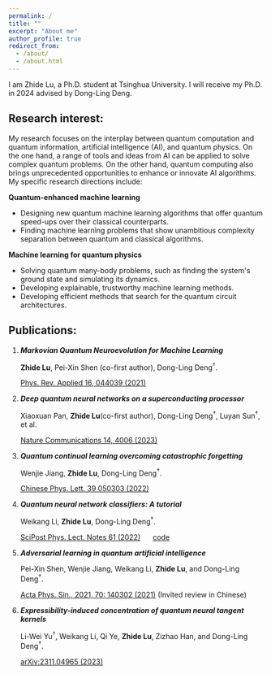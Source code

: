 ```yaml
---
permalink: /
title: ""
excerpt: "About me"
author_profile: true
redirect_from: 
  - /about/
  - /about.html
---
```



I am Zhide Lu, a Ph.D. student at Tsinghua University. I will receive my Ph.D. in 2024 advised by Dong-Ling Deng.

## Research interest:

My research focuses on the interplay between quantum computation and quantum information, artificial intelligence (AI), and quantum physics. On the one hand, a range of tools and ideas from AI can be applied to solve complex quantum problems. On the other hand, quantum computing also brings unprecedented opportunities to enhance or innovate AI algorithms. 
My specific research directions include:

**Quantum-enhanced machine learning**
- Designing new quantum machine learning algorithms that offer quantum speed-ups over their classical counterparts.<br>
- Finding machine learning problems that show unambitious complexity separation between quantum and classical algorithms.

**Machine learning for quantum physics**
   - Solving quantum many-body problems, such as finding the system's ground state and simulating its dynamics.<br>
   - Developing explainable, trustworthy machine learning methods.<br>
   - Developing efficient methods that search for the quantum circuit architectures.


## Publications:

1. ***Markovian Quantum Neuroevolution for Machine Learning***
   
   **Zhide Lu**, Pei-Xin Shen (co-first author), Dong-Ling Deng<sup>$\dagger$</sup>.

   [Phys. Rev. Applied 16, 044039 (2021)](https://journals.aps.org/prapplied/abstract/10.1103/PhysRevApplied.16.044039) 

2. ***Deep quantum neural networks on a superconducting processor***

   Xiaoxuan Pan, **Zhide Lu**(co-first author), Dong-Ling Deng<sup>$\dagger$</sup>, Luyan Sun<sup>$\dagger$</sup>, et al.

   [Nature Communications 14, 4006 (2023)](https://www.nature.com/articles/s41467-023-39785-8)


3. ***Quantum continual learning overcoming catastrophic forgetting***

   Wenjie Jiang, **Zhide Lu**, Dong-Ling Deng<sup>$\dagger$</sup>.

   [Chinese Phys. Lett. 39 050303 (2022)](https://iopscience.iop.org/article/10.1088/0256-307X/39/5/050303)

4. ***Quantum neural network classifiers: A tutorial***

   Weikang Li, **Zhide Lu**, Dong-Ling Deng<sup>$\dagger$</sup>.

   [SciPost Phys. Lect. Notes 61 (2022)](https://scipost.org/SciPostPhysLectNotes.61)  $\quad$
   [code](https://github.com/LWKJJONAK/Quantum_Neural_Network_Classifiers)


5. ***Adversarial learning in quantum artificial intelligence***

   Pei-Xin Shen, Wenjie Jiang, Weikang Li, **Zhide Lu**, and Dong-Ling Deng<sup>$\dagger$</sup>.
 
   [Acta Phys. Sin., 2021, 70: 140302 (2021)](https://wulixb.iphy.ac.cn/en/article/doi/10.7498/aps.70.20210789) (Invited review in Chinese)

6. ***Expressibility-induced concentration of quantum neural tangent kernels***

   Li-Wei Yu<sup>$\dagger$</sup>, Weikang Li, Qi Ye, **Zhide Lu**, Zizhao Han, and Dong-Ling Deng<sup>$\dagger$</sup>.

   [arXiv:2311.04965 (2023)](https://arxiv.org/abs/2311.04965)









   

